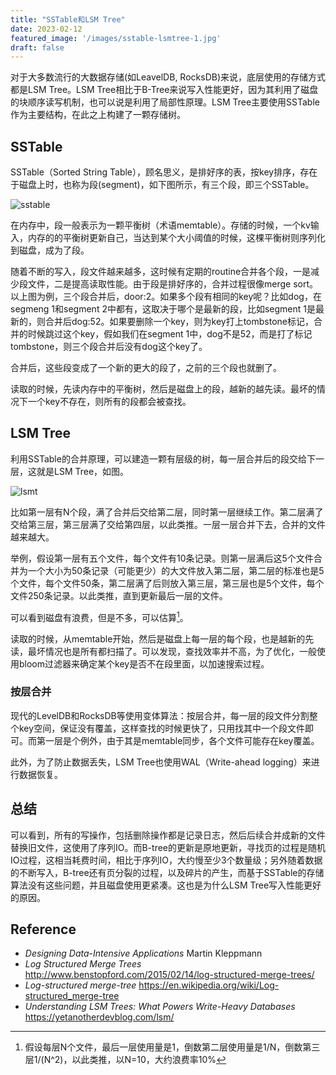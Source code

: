 ```yaml
---
title: "SSTable和LSM Tree"
date: 2023-02-12
featured_image: '/images/sstable-lsmtree-1.jpg'
draft: false
---
```

对于大多数流行的大数据存储(如LeavelDB, RocksDB)来说，底层使用的存储方式都是LSM Tree。LSM Tree相比于B-Tree来说写入性能更好，因为其利用了磁盘的块顺序读写机制，也可以说是利用了局部性原理。LSM Tree主要使用SSTable作为主要结构，在此之上构建了一颗存储树。

## SSTable
SSTable（Sorted String Table），顾名思义，是排好序的表，按key排序，存在于磁盘上时，也称为段(segment)，如下图所示，有三个段，即三个SSTable。

![sstable](/images/sstable-lsmtree-2.png)

在内存中，段一般表示为一颗平衡树（术语memtable）。存储的时候，一个kv输入，内存的的平衡树更新自己，当达到某个大小阈值的时候，这棵平衡树则序列化到磁盘，成为了段。

随着不断的写入，段文件越来越多，这时候有定期的routine合并各个段，一是减少段文件，二是提高读取性能。由于段是排好序的，合并过程很像merge sort。以上图为例，三个段合并后，door:2。如果多个段有相同的key呢？比如dog，在segmeng 1和segment 2中都有，这取决于哪个是最新的段，比如segment 1是最新的，则合并后dog:52。如果要删除一个key，则为key打上tombstone标记，合并的时候跳过这个key，假如我们在segment 1中，dog不是52，而是打了标记tombstone，则三个段合并后没有dog这个key了。

合并后，这些段变成了一个新的更大的段了，之前的三个段也就删了。

读取的时候，先读内存中的平衡树，然后是磁盘上的段，越新的越先读。最坏的情况下一个key不存在，则所有的段都会被查找。

## LSM Tree
利用SSTable的合并原理，可以建造一颗有层级的树，每一层合并后的段交给下一层，这就是LSM Tree，如图。

![lsmt](/images/sstable-lsmtree-3.png)

比如第一层有N个段，满了合并后交给第二层，同时第一层继续工作。第二层满了交给第三层，第三层满了交给第四层，以此类推。一层一层合并下去，合并的文件越来越大。

举例，假设第一层有五个文件，每个文件有10条记录。则第一层满后这5个文件合并为一个大小为50条记录（可能更少）的大文件放入第二层，第二层的标准也是5个文件，每个文件50条，第二层满了后则放入第三层，第三层也是5个文件，每个文件250条记录。以此类推，直到更新最后一层的文件。

可以看到磁盘有浪费，但是不多，可以估算[^disk-waste]。

[^disk-waste]: 假设每层N个文件，最后一层使用量是1，倒数第二层使用量是1/N，倒数第三层1/(N^2)，以此类推，以N=10，大约浪费率10%

读取的时候，从memtable开始，然后是磁盘上每一层的每个段，也是越新的先读，最坏情况也是所有都扫描了。可以发现，查找效率并不高，为了优化，一般使用bloom过滤器来确定某个key是否不在段里面，以加速搜索过程。

### 按层合并
现代的LevelDB和RocksDB等使用变体算法：按层合并，每一层的段文件分割整个key空间，保证没有覆盖，这样查找的时候更快了，只用找其中一个段文件即可。而第一层是个例外，由于其是memtable同步，各个文件可能存在key覆盖。

此外，为了防止数据丢失，LSM Tree也使用WAL（Write-ahead logging）来进行数据恢复。

## 总结
可以看到，所有的写操作，包括删除操作都是记录日志，然后后续合并成新的文件替换旧文件，这使用了序列IO。而B-tree的更新是原地更新，寻找页的过程是随机IO过程，这相当耗费时间，相比于序列IO，大约慢至少3个数量级；另外随着数据的不断写入，B-tree还有页分裂的过程，以及碎片的产生，而基于SSTable的存储算法没有这些问题，并且磁盘使用更紧凑。这也是为什么LSM Tree写入性能更好的原因。

## Reference

+ *Designing Data-Intensive Applications* Martin Kleppmann
+ *Log Structured Merge Trees* http://www.benstopford.com/2015/02/14/log-structured-merge-trees/
+ *Log-structured merge-tree* https://en.wikipedia.org/wiki/Log-structured_merge-tree
+ *Understanding LSM Trees: What Powers Write-Heavy Databases* https://yetanotherdevblog.com/lsm/
